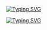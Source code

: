 <!-- markdownlint-disable MD033 MD041 -->
<p align="left">
  <a href="https://git.io/typing-svg"><img src="https://readme-typing-svg.demolab.com?font=Press+Start+2P&weight=200&size=18&duration=2000&pause=1000&color=CF0303&background=000000&multiline=true&width=435&height=100&lines=*+Hello%2C+stranger;*+do+you+think+even+the+worst;*+person;*+can+change%3F" alt="Typing SVG" /></a>
</p>
<p align="left">
  <a href="https://git.io/typing-svg"><img src="https://readme-typing-svg.demolab.com?font=Press+Start+2P&weight=200&size=18&duration=2000&pause=1000&color=FFFFFF&background=000000&multiline=true&width=435&height=100&lines=*+Dirty%2C+sinner;*+like+you;*+shouldve+burned+in+hell;"alt="Typing SVG" /></a>
</p>
